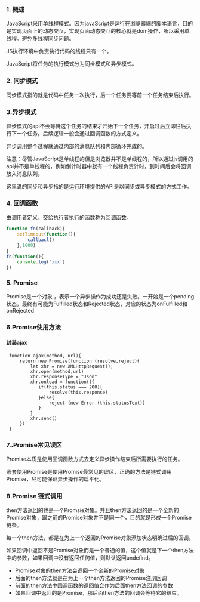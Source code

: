 ### 1. 概述

JavaScript采用单线程模式。因为javaScript是运行在浏览器端的脚本语言，目的是实现页面上的动态交互，实现页面动态交互的核心就是dom操作，所以采用单线程。避免多线程同步问题。

JS执行环境中负责执行代码的线程只有一个。

JavaScript将任务的执行模式分为同步模式和异步模式。

### 2. 同步模式

同步模式指的就是代码中任务一次执行，后一个任务要等前一个任务结束后执行。

### 3.异步模式

异步模式的api不会等待这个任务的结束才开始下一个任务，开启过后立即往后执行下一个任务。后续逻辑一般会通过回调函数的方式定义。

异步调用整个过程就通过内部的消息队列和内部循环完成的。

注意：尽管JavaScript是单线程的但是浏览器并不是单线程的，所以通过js调用的api并不是单线程的，例如倒计时器中就有一个线程负责计时，到时间后会将回调放入消息队列。

这里说的同步和异步指的是运行环境提供的API是以同步或异步模式的方式工作。

### 4. 回调函数 

  由调用者定义，交给执行者执行的函数称为回调函数。

```js
function fn(callback){
	setTimeout(function(){
		callbacl()
	},1000)
}
fn(function(){
	console.log('xxx')
})
```

### 5. Promise

 Promise是一个对象 ，表示一个异步操作为成功还是失败。一开始是一个pending状态，最终有可能为Fulfilled状态和Rejected状态，对应的状态为onFulfilled和onRejected



### 6.Promise使用方法

#### 封装ajax

```
 function ajax(method, url){
     return new Promise(function (resolve,reject){
         let xhr = new XMLHttpRequest();
         xhr.open(method,url)
         xhr.responseType = "Json"
         xhr.onload = function(){
            if(this.status === 200){
                resolve(this.response)
            }else{
                reject (new Error (this.statusText))
            }
         }
         xhr.send()
     })
 }

```



### 7..Promise常见误区

Promise本质是使用回调函数方式去定义异步操作结束后所需要执行的任务。

嵌套使用Promise是使用Promise最常见的误区，正确的方法是链式调用Promise，尽可能保证异步操作的扁平化。

### 8.Promise 链式调用

then方法返回的也是一个Promsie对象。并且then方法返回的是一个全新的Promise对象，跟之前的Promise对象并不是同一个，目的就是形成一个Promise链条。

每一个then方法，都是在为上一个返回的Promise对象添加状态明确过后的回调。

如果回调中返回不是Promise对象而是一个普通的值，这个值就是下一个then方法中的参数，如果回调中没有返回任何值，则默认返回undefind。

- Promise对象的then方法会返回一个全新的Promise对象
- 后面的then方法就是在为上一个then方法返回的Promise注册回调
- 前面的then方法中回调函数的返回值会作为后面then方法回调的参数
- 如果回调中返回的是Promise，那后面then方法的回调会等待它的结束。







